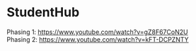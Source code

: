 # StudentHub
Phasing 1: https://www.youtube.com/watch?v=gZ8F67CoN2U
<br/>
Phasing 2: https://www.youtube.com/watch?v=kFT-DCPZNTY
